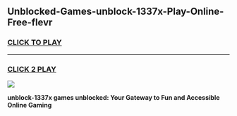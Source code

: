 
## Unblocked-Games-unblock-1337x-Play-Online-Free-flevr
<h3>
<a href="https://premium76.site?title=unblock-1337x&ref=26A">CLICK TO PLAY</a></h3>
<hr>

<h3>
<a href="https://premium76.site?title=unblock-1337x&ref=26A">CLICK 2 PLAY</a>
  
</h3>

<a href="https://premium76.site?title=unblock-1337x&ref=26A"><img src="https://clearcache.store/games.png"></a>


**unblock-1337x games unblocked: Your Gateway to Fun and Accessible Online Gaming**
